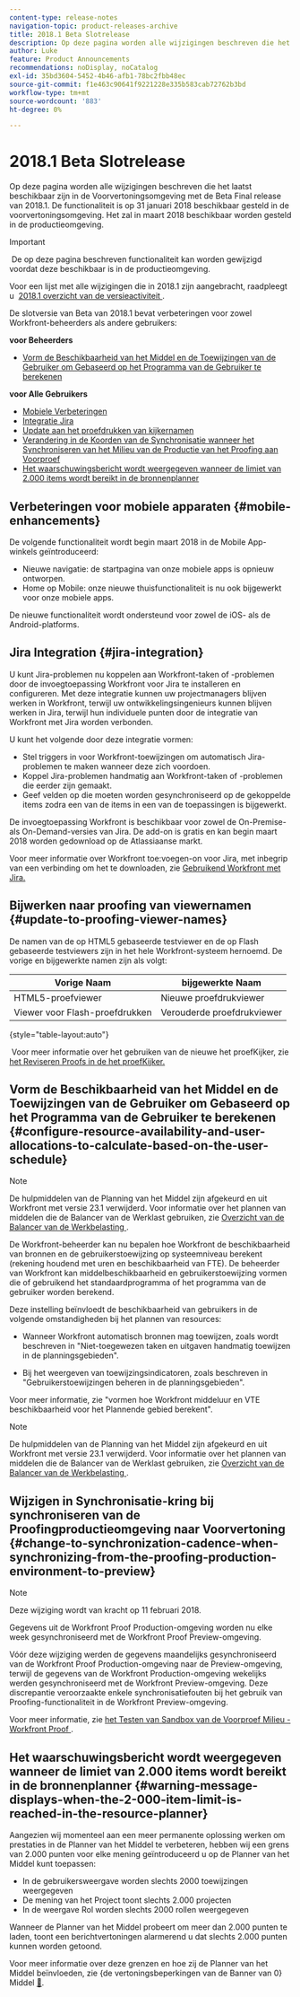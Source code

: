 ```yaml
---
content-type: release-notes
navigation-topic: product-releases-archive
title: 2018.1 Beta Slotrelease
description: Op deze pagina worden alle wijzigingen beschreven die het laatst beschikbaar zijn in de Voorvertoningsomgeving met de Beta Final release van 2018.1. De functionaliteit is op 31 januari 2018 beschikbaar gesteld in de voorvertoningsomgeving. Het zal in maart 2018 beschikbaar worden gesteld in de productieomgeving.
author: Luke
feature: Product Announcements
recommendations: noDisplay, noCatalog
exl-id: 35bd3604-5452-4b46-afb1-78bc2fbb48ec
source-git-commit: f1e463c90641f9221228e335b583cab72762b3bd
workflow-type: tm+mt
source-wordcount: '883'
ht-degree: 0%

---
```


# 2018.1 Beta Slotrelease

Op deze pagina worden alle wijzigingen beschreven die het laatst beschikbaar zijn in de Voorvertoningsomgeving met de Beta Final release van 2018.1. De functionaliteit is op 31 januari 2018 beschikbaar gesteld in de voorvertoningsomgeving. Het zal in maart 2018 beschikbaar worden gesteld in de productieomgeving.

>[!IMPORTANT]
>
> De op deze pagina beschreven functionaliteit kan worden gewijzigd voordat deze beschikbaar is in de productieomgeving.

Voor een lijst met alle wijzigingen die in 2018.1 zijn aangebracht, raadpleegt u  [ 2018.1 overzicht van de versieactiviteit ](../../../../product-announcements/product-releases/quarterly-release-archive/2018.1-release-activity/2018-1-release-activity-overview.md).

De slotversie van Beta van 2018.1 bevat verbeteringen voor zowel Workfront-beheerders als andere gebruikers:

**voor Beheerders**

* [Vorm de Beschikbaarheid van het Middel en de Toewijzingen van de Gebruiker om Gebaseerd op het Programma van de Gebruiker te berekenen](#configure-resource-availability-and-user-allocations-to-calculate-based-on-the-user-schedule)

**voor Alle Gebruikers**

* [ Mobiele Verbeteringen ](#mobile-enhancements)
* [ Integratie Jira ](#jira-integration)
* [ Update aan het proefdrukken van kijkernamen ](#update-to-proofing-viewer-names)
* [ Verandering in de Koorden van de Synchronisatie wanneer het Synchroniseren van het Milieu van de Productie van het Proofing aan Voorproef ](#change-to-synchronization-cadence-when-synchronizing-from-the-proofing-production-environment-to-preview)
* [Het waarschuwingsbericht wordt weergegeven wanneer de limiet van 2.000 items wordt bereikt in de bronnenplanner](#warning-message-displays-when-the-2-000-item-limit-is-reached-in-the-resource-planner)

## Verbeteringen voor mobiele apparaten {#mobile-enhancements}

De volgende functionaliteit wordt begin maart 2018 in de Mobile App-winkels geïntroduceerd:

* Nieuwe navigatie: de startpagina van onze mobiele apps is opnieuw ontworpen.
* Home op Mobile: onze nieuwe thuisfunctionaliteit is nu ook bijgewerkt voor onze mobiele apps.

De nieuwe functionaliteit wordt ondersteund voor zowel de iOS- als de Android-platforms.

## Jira Integration {#jira-integration}

U kunt Jira-problemen nu koppelen aan Workfront-taken of -problemen door de invoegtoepassing Workfront voor Jira te installeren en configureren. Met deze integratie kunnen uw projectmanagers blijven werken in Workfront, terwijl uw ontwikkelingsingenieurs kunnen blijven werken in Jira, terwijl hun individuele punten door de integratie van Workfront met Jira worden verbonden.

U kunt het volgende door deze integratie vormen:

* Stel triggers in voor Workfront-toewijzingen om automatisch Jira-problemen te maken wanneer deze zich voordoen.
* Koppel Jira-problemen handmatig aan Workfront-taken of -problemen die eerder zijn gemaakt.
* Geef velden op die moeten worden gesynchroniseerd op de gekoppelde items zodra een van de items in een van de toepassingen is bijgewerkt.

De invoegtoepassing Workfront is beschikbaar voor zowel de On-Premise- als On-Demand-versies van Jira. De add-on is gratis en kan begin maart 2018 worden gedownload op de Atlassiaanse markt.

Voor meer informatie over Workfront toe:voegen-on voor Jira, met inbegrip van een verbinding om het te downloaden, zie [ Gebruikend Workfront met Jira.](https://support.workfront.com/hc/en-us/sections/115001130053)

## Bijwerken naar proofing van viewernamen {#update-to-proofing-viewer-names}

De namen van de op HTML5 gebaseerde testviewer en de op Flash gebaseerde testviewers zijn in het hele Workfront-systeem hernoemd. De vorige en bijgewerkte namen zijn als volgt: 

| **Vorige Naam** | **bijgewerkte Naam** |
|---|---|
| HTML5-proefviewer | Nieuwe proefdrukviewer |
| Viewer voor Flash-proefdrukken | Verouderde proefdrukviewer |

{style="table-layout:auto"}

 Voor meer informatie over het gebruiken van de nieuwe het proefKijker, zie [ het Reviseren Proofs in de het proefKijker.](https://support.workfront.com/hc/en-us/sections/115000275214)

## Vorm de Beschikbaarheid van het Middel en de Toewijzingen van de Gebruiker om Gebaseerd op het Programma van de Gebruiker te berekenen {#configure-resource-availability-and-user-allocations-to-calculate-based-on-the-user-schedule}

>[!NOTE]
>
>De hulpmiddelen van de Planning van het Middel zijn afgekeurd en uit Workfront met versie 23.1 verwijderd. Voor informatie over het plannen van middelen die de Balancer van de Werklast gebruiken, zie [ Overzicht van de Balancer van de Werkbelasting ](../../../../resource-mgmt/workload-balancer/overview-workload-balancer.md).

De Workfront-beheerder kan nu bepalen hoe Workfront de beschikbaarheid van bronnen en de gebruikerstoewijzing op systeemniveau berekent (rekening houdend met uren en beschikbaarheid van FTE). De beheerder van Workfront kan middelbeschikbaarheid en gebruikerstoewijzing vormen die of gebruikend het standaardprogramma of het programma van de gebruiker worden berekend.

Deze instelling beïnvloedt de beschikbaarheid van gebruikers in de volgende omstandigheden bij het plannen van resources:

* Wanneer Workfront automatisch bronnen mag toewijzen, zoals wordt beschreven in &quot;Niet-toegewezen taken en uitgaven handmatig toewijzen in de planningsgebieden&quot;.

* Bij het weergeven van toewijzingsindicatoren, zoals beschreven in &quot;Gebruikerstoewijzingen beheren in de planningsgebieden&quot;.

Voor meer informatie, zie &quot;vormen hoe Workfront middeluur en VTE beschikbaarheid voor het Plannende gebied berekent&quot;.

>[!NOTE]
>
>De hulpmiddelen van de Planning van het Middel zijn afgekeurd en uit Workfront met versie 23.1 verwijderd. Voor informatie over het plannen van middelen die de Balancer van de Werklast gebruiken, zie [ Overzicht van de Balancer van de Werkbelasting ](../../../../resource-mgmt/workload-balancer/overview-workload-balancer.md).


## Wijzigen in Synchronisatie-kring bij synchroniseren van de Proofingproductieomgeving naar Voorvertoning {#change-to-synchronization-cadence-when-synchronizing-from-the-proofing-production-environment-to-preview}

>[!NOTE]
>
>Deze wijziging wordt van kracht op 11 februari 2018.

Gegevens uit de Workfront Proof Production-omgeving worden nu elke week gesynchroniseerd met de Workfront Proof Preview-omgeving.

Vóór deze wijziging werden de gegevens maandelijks gesynchroniseerd van de Workfront Proof Production-omgeving naar de Preview-omgeving, terwijl de gegevens van de Workfront Production-omgeving wekelijks werden gesynchroniseerd met de Workfront Preview-omgeving. Deze discrepantie veroorzaakte enkele synchronisatiefouten bij het gebruik van Proofing-functionaliteit in de Workfront Preview-omgeving. 

Voor meer informatie, zie [ het Testen van Sandbox van de Voorproef Milieu - Workfront Proof ](../../../../workfront-proof/wp-getstarted/system-information/preview-sandbox.md). 

## Het waarschuwingsbericht wordt weergegeven wanneer de limiet van 2.000 items wordt bereikt in de bronnenplanner {#warning-message-displays-when-the-2-000-item-limit-is-reached-in-the-resource-planner}

Aangezien wij momenteel aan een meer permanente oplossing werken om prestaties in de Planner van het Middel te verbeteren, hebben wij een grens van 2.000 punten voor elke mening geïntroduceerd u op de Planner van het Middel kunt toepassen:

* In de gebruikersweergave worden slechts 2000 toewijzingen weergegeven
* De mening van het Project toont slechts 2.000 projecten
* In de weergave Rol worden slechts 2000 rollen weergegeven

Wanneer de Planner van het Middel probeert om meer dan 2.000 punten te laden, toont een berichtvertoningen alarmerend u dat slechts 2.000 punten kunnen worden getoond.

Voor meer informatie over deze grenzen en hoe zij de Planner van het Middel beïnvloeden, zie {de vertoningsbeperkingen van de Banner van 0} Middel [&#128279;](../../../../resource-mgmt/resource-planning/resource-planner-display-limitations.md).

<!--
<p data-mc-conditions="QuicksilverOrClassic.Draft mode">To participate in our beta program for the Resource Planner performance, see <a href="../../../../product-announcements/betas/resource-planner-performance-beta.md" class="MCXref xref">Resource Planner performance beta </a>.</p>
-->
